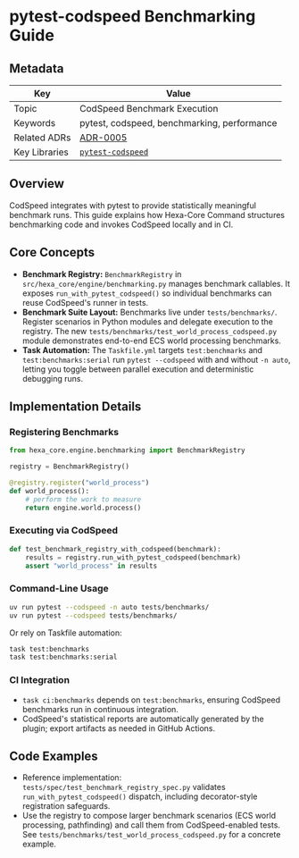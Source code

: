 # pytest-codspeed Benchmarking Guide

## Metadata

| Key | Value |
| --- | --- |
| Topic | CodSpeed Benchmark Execution |
| Keywords | pytest, codspeed, benchmarking, performance |
| Related ADRs | [ADR-0005](../decisions/0005-performance-and-benchmarking-strategy.md) |
| Key Libraries | [`pytest-codspeed`](https://docs.codspeed.io/docs/pytest/overview) |

## Overview

CodSpeed integrates with pytest to provide statistically meaningful benchmark runs. This guide explains how Hexa-Core Command structures benchmarking code and invokes CodSpeed locally and in CI.

## Core Concepts

- **Benchmark Registry:** `BenchmarkRegistry` in `src/hexa_core/engine/benchmarking.py` manages benchmark callables. It exposes `run_with_pytest_codspeed()` so individual benchmarks can reuse CodSpeed's runner in tests.
- **Benchmark Suite Layout:** Benchmarks live under `tests/benchmarks/`. Register scenarios in Python modules and delegate execution to the registry. The new `tests/benchmarks/test_world_process_codspeed.py` module demonstrates end-to-end ECS world processing benchmarks.
- **Task Automation:** The `Taskfile.yml` targets `test:benchmarks` and `test:benchmarks:serial` run `pytest --codspeed` with and without `-n auto`, letting you toggle between parallel execution and deterministic debugging runs.

## Implementation Details

### Registering Benchmarks

```python
from hexa_core.engine.benchmarking import BenchmarkRegistry

registry = BenchmarkRegistry()

@registry.register("world_process")
def world_process():
    # perform the work to measure
    return engine.world.process()
```

### Executing via CodSpeed

```python
def test_benchmark_registry_with_codspeed(benchmark):
    results = registry.run_with_pytest_codspeed(benchmark)
    assert "world_process" in results
```

### Command-Line Usage

```bash
uv run pytest --codspeed -n auto tests/benchmarks/
uv run pytest --codspeed tests/benchmarks/
```

Or rely on Taskfile automation:

```bash
task test:benchmarks
task test:benchmarks:serial
```

### CI Integration

- `task ci:benchmarks` depends on `test:benchmarks`, ensuring CodSpeed benchmarks run in continuous integration.
- CodSpeed's statistical reports are automatically generated by the plugin; export artifacts as needed in GitHub Actions.

## Code Examples

- Reference implementation: `tests/spec/test_benchmark_registry_spec.py` validates `run_with_pytest_codspeed()` dispatch, including decorator-style registration safeguards.
- Use the registry to compose larger benchmark scenarios (ECS world processing, pathfinding) and call them from CodSpeed-enabled tests. See `tests/benchmarks/test_world_process_codspeed.py` for a concrete example.
